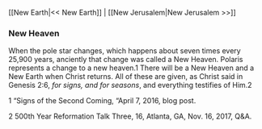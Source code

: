 [[New Earth|<< New Earth]]  |  [[New Jerusalem|New Jerusalem >>]]

### New Heaven
When the pole star changes, which happens about seven times every 25,900 years, anciently that change was called a New Heaven. Polaris represents a change to a new heaven.1 There will be a New Heaven and a New Earth when Christ returns. All of these are given, as Christ said in Genesis 2:6, *for signs, and for seasons*, and everything testifies of Him.2



1 “Signs of the Second Coming, “April 7, 2016, blog post.


2 500th Year Reformation Talk Three, 16, Atlanta, GA, Nov. 16, 2017, Q&A.